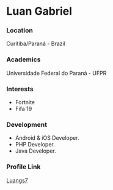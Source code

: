 # Luan Gabriel 

### Location

Curitiba/Paraná - Brazil

### Academics

Universidade Federal do Paraná - UFPR

### Interests

- Fortnite
- Fifa 19

### Development

- Android & iOS Developer.
- PHP Developer.
- Java Developer.

### Profile Link

[Luangs7](https://www.github.com/luangs7)
